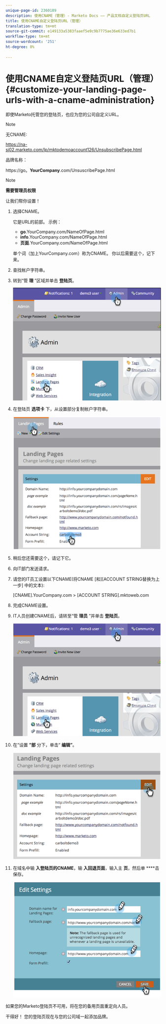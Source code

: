 ```yaml
---
unique-page-id: 2360189
description: 使用CNAME（管理）- Marketo Docs —— 产品文档自定义登陆页URL
title: 使用CNAME自定义登陆页URL（管理）
translation-type: tm+mt
source-git-commit: e149133a5383faaef5e9c9b7775ae36e633ed7b1
workflow-type: tm+mt
source-wordcount: '251'
ht-degree: 0%

---
```



# 使用CNAME自定义登陆页URL（管理） {#customize-your-landing-page-urls-with-a-cname-administration}

即使Marketo托管您的登陆页，也应为您的公司自定义URL。

>[!NOTE]
>
>无CNAME:
>
>https://na-sj02.marketo.com/lp/mktodemoaccount126/UnsubscribePage.html
>
>品牌名称：
>
>https://go。**YourCompany**.com/UnsuscribePage.html

>[!NOTE]
>
>**需要管理员权限**

让我们帮你设置！

1. 选择CNAME。

   它是URL的前部。 示例：

   * **go**.YourCompany.com/NameOfPage.html
   * **info**.YourCompany.com/NameOfPage.html
   * **页面**.YourCompany.com/NameOfPage.html

   单个词（加上YourCompany.com）称为CNAME。 你以后需要这个，记下来。

1. 查找帐户字符串。

1. 转到“管 **理** ”区域并单击 **登陆页**。

   ![](assets/image2014-9-16-13-3a9-3a44.png)

1. 在登陆页 **选项卡** 下，从设置部分复制帐户字符串。

   ![](assets/image2014-9-16-13-3a9-3a57.png)

1. 稍后您还需要这个，请记下它。

1. 向IT部门发送请求。

1. 请您的IT员工设置以下CNAME(将CNAME [和][ACCOUNT STRING替换为上一步] 中的文本):

   [CNAME].YourCompany.com > [ACCOUNT STRING].mktoweb.com

1. 完成CNAME设置。

1. IT人员创建CNAME后，请转至“管 **理员** ”并单击 **登陆页**。

   ![](assets/image2014-9-16-13-3a10-3a14.png)

1. 在“设置 **”部** 分下，单击“ **编辑”**。

   ![](assets/image2014-9-16-13-3a10-3a31.png)

1. 在域名中输 **入登陆页的CNAME**，输 **入回退页面**，输入主 **页**，然后单 ****&#x200B;击保存。

   ![](assets/image2014-9-16-13-3a10-3a45.png)

如果您的Marketo登陆页不可用，将在您的备用页面重定向人员。

干得好！ 您的登陆页现在与您的公司域一起添加品牌。
